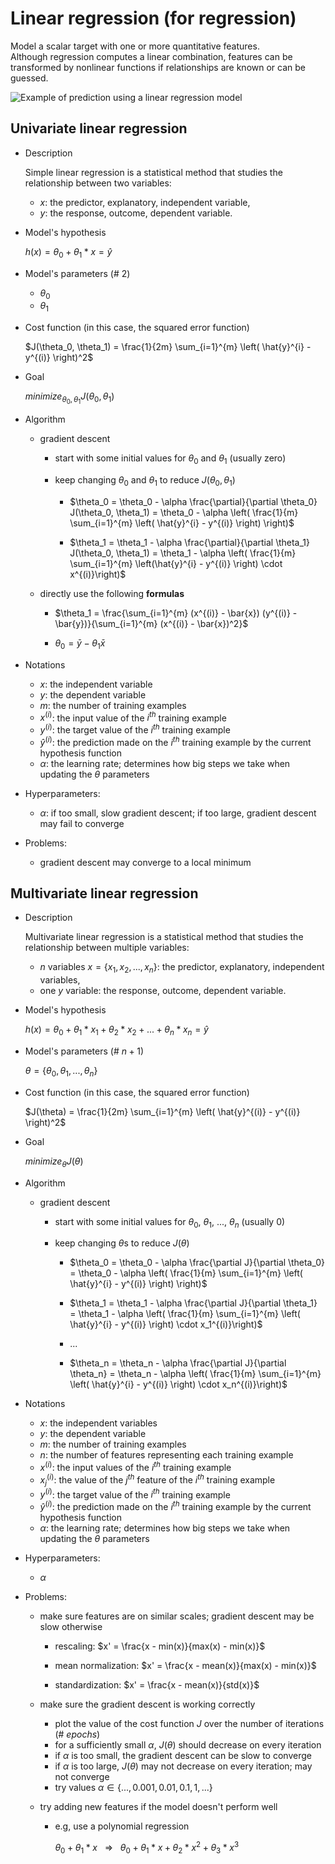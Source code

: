 # Linear regression (for regression)

Model a scalar target with one or more quantitative features.  
Although regression computes a linear combination, features can be transformed by nonlinear functions if relationships are known or can be guessed.

![Example of prediction using a linear regression model](http://pgfplots.net/media/tikz/examples/PNG/regression-line.png)

## Univariate linear regression

* Description 

    Simple linear regression is a statistical method that studies the relationship between two variables:
    * $x$: the predictor, explanatory, independent variable,
    * $y$: the response, outcome, dependent variable.

* Model's hypothesis

    $h(x) = \theta_0 + \theta_1 \ast x = \hat{y}$

* Model's parameters (# $2$)
    * $\theta_0$
    * $\theta_1$

* Cost function (in this case, the squared error function)

    $J(\theta_0, \theta_1) = \frac{1}{2m} \sum_{i=1}^{m} \left( \hat{y}^{i} - y^{(i)} \right)^2$

* Goal
    
    $minimize_{\theta_0, \theta_1} J(\theta_0, \theta_1)$

* Algorithm

    * gradient descent

        * start with some initial values for $\theta_0$ and $\theta_1$ (usually zero)
        * keep changing $\theta_0$ and $\theta_1$ to reduce $J(\theta_0, \theta_1)$

            * $\theta_0 = \theta_0 - \alpha \frac{\partial}{\partial \theta_0} J(\theta_0, \theta_1) = \theta_0 - \alpha \left( \frac{1}{m} \sum_{i=1}^{m} \left( \hat{y}^{i} - y^{(i)} \right) \right)$

            * $\theta_1 = \theta_1 - \alpha \frac{\partial}{\partial \theta_1} J(\theta_0, \theta_1) = \theta_1 - \alpha \left(  \frac{1}{m} \sum_{i=1}^{m} \left(\hat{y}^{i} - y^{(i)} \right) \cdot x^{(i)}\right)$

    * directly use the following **formulas**

        * $\theta_1 = \frac{\sum_{i=1}^{m} (x^{(i)} - \bar{x}) (y^{(i)} - \bar{y})}{\sum_{i=1}^{m} (x^{(i)} - \bar{x})^2}$

        * $\theta_0 = \bar{y} - \theta_1 \bar{x}$

* Notations

    * $x$: the independent variable
    * $y$: the dependent variable
    * $m$: the number of training examples
    * $x^{(i)}$: the input value of the $i^{th}$ training example
    * $y^{(i)}$: the target value of the $i^{th}$ training example
    * $\hat{y}^{(i)}$: the prediction made on the $i^{th}$ training example by the current hypothesis function 
    * $\alpha$: the learning rate; determines how big steps we take when updating the $\theta$ parameters

* Hyperparameters:

    * $\alpha$: if too small, slow gradient descent; if too large, gradient descent may fail to converge

* Problems:

    * gradient descent may converge to a local minimum

## Multivariate linear regression

* Description

    Multivariate linear regression is a statistical method that studies the relationship between multiple variables:
    * $n$ variables $x=\{x_1,x_2,...,x_n\}$: the predictor, explanatory, independent variables,
    * one $y$ variable: the response, outcome, dependent variable.

* Model's hypothesis

    $h(x) = \theta_0 + \theta_1 \ast x_1  + \theta_2 \ast x_2 + ... + \theta_n \ast x_n = \hat{y}$

* Model's parameters (# $n+1$)

    $\theta=\{\theta_0, \theta_1, ..., \theta_n\}$

* Cost function (in this case, the squared error function)

    $J(\theta) = \frac{1}{2m} \sum_{i=1}^{m} \left( \hat{y}^{(i)} - y^{(i)} \right)^2$

* Goal
    
    $minimize_{\theta} J(\theta)$

* Algorithm

    * gradient descent

        * start with some initial values for $\theta_0$, $\theta_1$, ..., $\theta_n$ (usually $0$)
        * keep changing $\theta$s to reduce $J(\theta)$

            * $\theta_0 = \theta_0 - \alpha \frac{\partial J}{\partial \theta_0} = \theta_0 - \alpha \left( \frac{1}{m} \sum_{i=1}^{m} \left( \hat{y}^{i} - y^{(i)} \right) \right)$

            * $\theta_1 = \theta_1 - \alpha \frac{\partial J}{\partial \theta_1} = \theta_1 - \alpha \left( \frac{1}{m} \sum_{i=1}^{m} \left( \hat{y}^{i} - y^{(i)} \right) \cdot x_1^{(i)}\right)$

            * ...

            * $\theta_n = \theta_n - \alpha \frac{\partial J}{\partial \theta_n} = \theta_n - \alpha \left( \frac{1}{m} \sum_{i=1}^{m} \left( \hat{y}^{i} - y^{(i)} \right) \cdot x_n^{(i)}\right)$

* Notations

    * $x$: the independent variables
    * $y$: the dependent variable
    * $m$: the number of training examples
    * $n$: the number of features representing each training example
    * $x^{(i)}$: the input values of the $i^{th}$ training example
    * $x_j^{(i)}$: the value of the $j^{th}$ feature of the $i^{th}$ training example
    * $y^{(i)}$: the target value of the $i^{th}$ training example
    * $\hat{y}^{(i)}$: the prediction made on the $i^{th}$ training example by the current hypothesis function 
    * $\alpha$: the learning rate; determines how big steps we take when updating the $\theta$ parameters

* Hyperparameters:

    * $\alpha$

* Problems:

    * make sure features are on similar scales; gradient descent may be slow otherwise

        * rescaling: $x' = \frac{x - min(x)}{max(x) - min(x)}$

        * mean normalization: $x' = \frac{x - mean(x)}{max(x) - min(x)}$

        * standardization: $x' = \frac{x - mean(x)}{std(x)}$

    * make sure the gradient descent is working correctly

        * plot the value of the cost function $J$ over the number of iterations (# $epochs$) 
        * for a sufficiently small $\alpha$, $J(\theta)$ should decrease on every iteration
        * if $\alpha$ is too small, the gradient descent can be slow to converge
        * if $\alpha$ is too large, $J(\theta)$ may not decrease on every iteration; may not converge
        * try values $\alpha \in \{..., 0.001, 0.01, 0.1, 1, ...\}$

    * try adding new features if the model doesn't perform well

        * e.g, use a polynomial regression 

            $\theta_0 + \theta_1 \ast x \ \ \ \Rightarrow \ \ \ \theta_0 + \theta_1 \ast x + \theta_2 \ast x^2 + \theta_3 \ast x^3$

